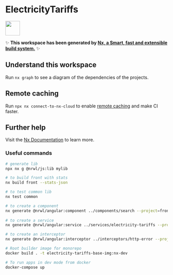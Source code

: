# ElectricityTariffs

<a alt="Nx logo" href="https://nx.dev" target="_blank" rel="noreferrer"><img src="https://raw.githubusercontent.com/nrwl/nx/master/images/nx-logo.png" width="45"></a>

✨ **This workspace has been generated by [Nx, a Smart, fast and extensible build system.](https://nx.dev)** ✨

## Understand this workspace

Run `nx graph` to see a diagram of the dependencies of the projects.

## Remote caching

Run `npx nx connect-to-nx-cloud` to enable [remote caching](https://nx.app) and make CI faster.

## Further help

Visit the [Nx Documentation](https://nx.dev) to learn more.


### Useful commands
```bash
# generate lib
npx nx g @nrwl/js:lib mylib

# to build front with stats
nx build front --stats-json

# to test common lib
nx test common

# to create a component
nx generate @nrwl/angular:component ../components/search --project=front --standalone
  
# to create a service
nx generate @nrwl/angular:service ../services/electricity-tariffs --project=front

# to create an interceptor
nx generate @nrwl/angular:interceptor ../interceptors/http-error --project=front

# Root builder image for monorepo
docker build . -t electricity-tariffs-base-img:nx-dev

# To run apps in dev mode from docker
docker-compose up
